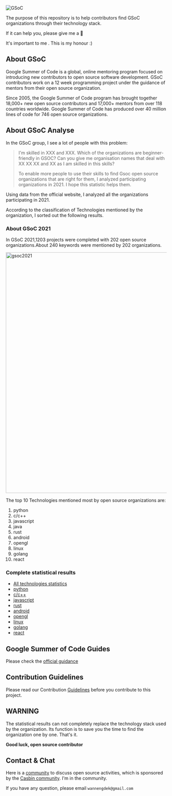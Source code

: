 ![GSoC](https://summerofcode.withgoogle.com/assets/media/logo.svg)


The purpose of this repository is to help contributors find GSoC organizations through their technology stack.

If it can help you, please give me a 🌟  

It's important to me . This is my honour :)

## About GSoC
Google Summer of Code is a global, online mentoring program focused on introducing new contributors to open source software development. GSoC contributors work on a 12 week programming project under the guidance of mentors from their open source organization.

Since 2005, the Google Summer of Code program has brought together 18,000+ new open source contributors and 17,000+ mentors from over 118 countries worldwide. Google Summer of Code has produced over 40 million lines of code for 746 open source organizations.

## About GSoC Analyse

In the GSoC group, I see a lot of people with this problem:

> I'm skilled in XXX and XXX. Which of the organizations are beginner- friendly in GSOC?
> Can you give me organisation names that deal with XX XX XX and XX as I am skilled in this skills?
>
> To enable more people to use their skills to find Gsoc open source organizations that are right for them, I analyzed participating organizations in 2021. I hope this statistic helps them.

Using data from the official website, I analyzed all the organizations participating in 2021.

According to the classification of Technologies mentioned by the organization, I sorted out the following results.


### About GSoC 2021

In GSoC 2021,1203 projects were completed with 202 open source organizations.About 240 keywords were mentioned by 202 organizations.


<img width="751" alt="gsoc2021" src="https://user-images.githubusercontent.com/37730787/148777428-e3a52181-40ee-42d3-9142-ef322a138b86.png">


The top 10 Technologies mentioned most by open source organizations are:

1. python	 
2. c/c++	 
3. javascript	 
4. java	 
5. rust	
6. android	
7. opengl	 
8. linux	
9. golang
10. react	


### Complete statistical results

- [All technologies statistics](https://github.com/erdengk/gsoc-analyse/blob/master/markdown/GSoC2021.md)
- [python](https://github.com/erdengk/gsoc-analyse/blob/master/markdown/python.md)
- [c/c++](https://github.com/erdengk/gsoc-analyse/blob/master/markdown/c.md)
- [javascript](https://github.com/erdengk/gsoc-analyse/blob/master/markdown/javascript.md)
- [rust](https://github.com/erdengk/gsoc-analyse/blob/master/markdown/rust.md)
- [android](https://github.com/erdengk/gsoc-analyse/blob/master/markdown/android.md)
- [opengl](https://github.com/erdengk/gsoc-analyse/blob/master/markdown/opengl.md)
- [linux](https://github.com/erdengk/gsoc-analyse/blob/master/markdown/linux.md)
- [golang](https://github.com/erdengk/gsoc-analyse/blob/master/markdown/golang.md)
- [react](https://github.com/erdengk/gsoc-analyse/blob/master/markdown/react.md)

## Google Summer of Code Guides

Please check the [official guidance](https://google.github.io/gsocguides/student/index)

## Contribution Guidelines

Please read our Contribution [Guidelines]() before you contribute to this project.

## WARNING

The statistical results can not completely replace the technology stack used by the organization. Its function is to save you the time to find the organization one by one. That's it.

**Good luck, open source contributor**

## Contact & Chat

Here is a [community]() to discuss open source activities, which is sponsored by the [Casbin community](). 
I'm in the community.

If you have any question, please email `wannengdek@gmail.com` 
